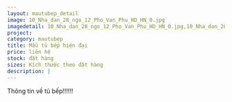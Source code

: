 ```yaml
---
layout: mautubep_detail
image: 10_Nha_dan_28_ngo_12_Pho_Van_Phu_HD_HN_0.jpg
imagedetail: 10_Nha_dan_28_ngo_12_Pho_Van_Phu_HD_HN_0.jpg,10_Nha_dan_28_ngo_12_Pho_Van_Phu_HD_HN_1.jpg,10_Nha_dan_28_ngo_12_Pho_Van_Phu_HD_HN_2.jpg
project:
category: mautubep
title: Mẫu tủ bếp hiện đại
price: liên hệ
stock: đặt hàng
sizes: Kích thước theo đặt hàng
description: |
---
```

Thông tin về tủ bếp!!!!!!